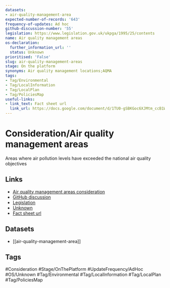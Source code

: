 ```yaml
---
datasets:
- air-quality-management-area
expected-number-of-records: '643'
frequency-of-updates: Ad hoc
github-discussion-number: '55'
legislation: https://www.legislation.gov.uk/ukpga/1995/25/contents
name: Air quality management areas
os-declaration:
  further_information_url: ''
  status: Unknown
prioritised: 'False'
slug: air-quality-management-areas
stage: On the platform
synonyms: Air quality management locations;AQMA
tags:
- Tag/Environmental
- Tag/LocalInformation
- Tag/LocalPlan
- Tag/PoliciesMap
useful-links:
- link_text: Fact sheet url
  link_url: https://docs.google.com/document/d/1TU0-gSBKGoc6XJMtm_ccB1W3z2zb_1SvVakfn2yiE4w/edit#heading=h.9rwg3m580tpf
---
```


# Consideration/Air quality management areas

Areas where air pollution levels have exceeded the national air quality objectives

## Links

* [Air quality management areas consideration](https://design.planning.data.gov.uk/planning-consideration/air-quality-management-areas)
* [GitHub discussion](https://github.com/digital-land/data-standards-backlog/discussions/55)
* [Legislation](https://www.legislation.gov.uk/ukpga/1995/25/contents)
* [Unknown]()
* [Fact sheet url](https://docs.google.com/document/d/1TU0-gSBKGoc6XJMtm_ccB1W3z2zb_1SvVakfn2yiE4w/edit#heading=h.9rwg3m580tpf)

## Datasets

* [[air-quality-management-area]]

## Tags

#Consideration #Stage/OnThePlatform #UpdateFrequency/AdHoc #OS/Unknown #Tag/Environmental #Tag/LocalInformation #Tag/LocalPlan #Tag/PoliciesMap